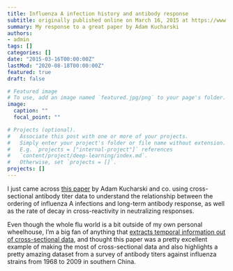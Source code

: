```yaml
---
title: Influenza A infection history and antibody response
subtitle: originally published online on March 16, 2015 at https://www.jonzelner.net/
summary: My response to a great paper by Adam Kucharski
authors:
- admin
tags: []
categories: []
date: "2015-03-16T00:00:00Z"
lastMod: "2020-08-18T00:00:00Z"
featured: true
draft: false

# Featured image
# To use, add an image named `featured.jpg/png` to your page's folder. 
image:
  caption: ""
  focal_point: ""

# Projects (optional).
#   Associate this post with one or more of your projects.
#   Simply enter your project's folder or file name without extension.
#   E.g. `projects = ["internal-project"]` references 
#   `content/project/deep-learning/index.md`.
#   Otherwise, set `projects = []`.
projects: []
---
```

I just came across [this paper](http://journals.plos.org/plosbiology/article?id=10.1371/journal.pbio.1002082) by Adam Kucharski and co. using cross-sectional antibody titer data to understand the relationship between the ordering of influenza A infections and long-term antibody response, as well as the rate of decay in cross-reactivity in neutralizing responses.

Even though the whole flu world is a bit outside of my own personal wheelhouse, I’m a big fan of anything that [extracts temporal information out of cross-sectional data](https://www.jonzelner.net/downloads/papers/zelner_aje_2014.pdf), and thought this paper was a pretty excellent example of making the most of cross-sectional data and also highlights a pretty amazing dataset from a survey of antibody titers against influenza strains from 1968 to 2009 in southern China.